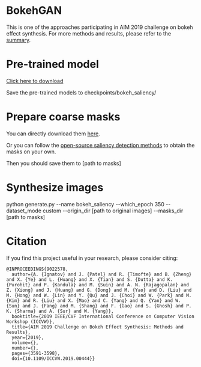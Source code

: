 BokehGAN
======
This is one of the approaches participating in AIM 2019 challenge on bokeh effect synthesis. For more methods and results, please refer to the [summary](https://ieeexplore.ieee.org/abstract/document/9022578/). 

Pre-trained model
======
[Click here to download](https://drive.google.com/file/d/1cMf8ThVeKT28cIUjexnyfxiI-pauOe0p/view?usp=sharing)

Save the pre-trained models to checkpoints/bokeh_saliency/

Prepare coarse masks
======
You can directly download them [here](https://drive.google.com/file/d/1gYsPfDsLQEIeW9ihza2c0wqf7L6-hs8t/view?usp=sharing).

Or you can follow the [open-source saliency detection methods](https://github.com/Joker316701882/Salient-Object-Detection) to obtain the masks on your own.

Then you should save them to [path to masks]

Synthesize images
======
python generate.py --name bokeh_saliency --which_epoch 350 --dataset_mode custom --origin_dir [path to original images] --masks_dir [path to masks]

Citation
======
If you find this project useful in your research, please consider citing:
```
@INPROCEEDINGS{9022578,
  author={A. {Ignatov} and J. {Patel} and R. {Timofte} and B. {Zheng} and X. {Ye} and L. {Huang} and X. {Tian} and S. {Dutta} and K. {Purohit} and P. {Kandula} and M. {Suin} and A. N. {Rajagopalan} and Z. {Xiong} and J. {Huang} and G. {Dong} and M. {Yao} and D. {Liu} and M. {Hong} and W. {Lin} and Y. {Qu} and J. {Choi} and W. {Park} and M. {Kim} and R. {Liu} and X. {Mao} and C. {Yang} and Q. {Yan} and W. {Sun} and J. {Fang} and M. {Shang} and F. {Gao} and S. {Ghosh} and P. K. {Sharma} and A. {Sur} and W. {Yang}},
  booktitle={2019 IEEE/CVF International Conference on Computer Vision Workshop (ICCVW)}, 
  title={AIM 2019 Challenge on Bokeh Effect Synthesis: Methods and Results}, 
  year={2019},
  volume={},
  number={},
  pages={3591-3598},
  doi={10.1109/ICCVW.2019.00444}}
```
